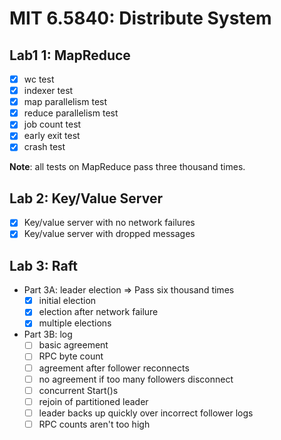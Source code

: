 # MIT 6.5840: Distribute System

## Lab1 1: MapReduce

- [x] wc test
- [x] indexer test
- [x] map parallelism test
- [x] reduce parallelism test
- [x] job count test
- [x] early exit test
- [x] crash test

**Note**: all tests on MapReduce pass three thousand times.

## Lab 2: Key/Value Server

- [x] Key/value server with no network failures
- [x] Key/value server with dropped messages

## Lab 3: Raft

- Part 3A: leader election => Pass six thousand times
  - [x] initial election
  - [x] election after network failure
  - [x] multiple elections

- Part 3B: log
  - [ ] basic agreement
  - [ ] RPC byte count
  - [ ] agreement after follower reconnects
  - [ ] no agreement if too many followers disconnect
  - [ ] concurrent Start()s
  - [ ] rejoin of partitioned leader
  - [ ] leader backs up quickly over incorrect follower logs
  - [ ] RPC counts aren't too high
